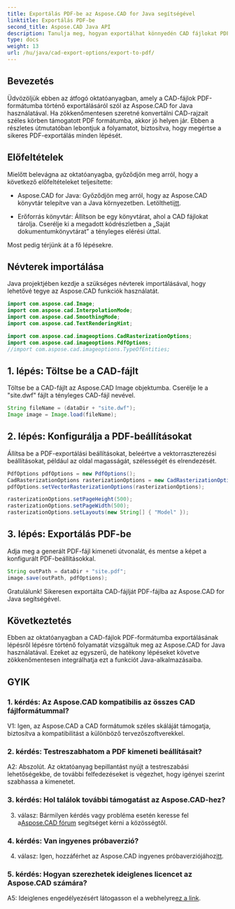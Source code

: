 ```yaml
---
title: Exportálás PDF-be az Aspose.CAD for Java segítségével
linktitle: Exportálás PDF-be
second_title: Aspose.CAD Java API
description: Tanulja meg, hogyan exportálhat könnyedén CAD fájlokat PDF formátumba az Aspose.CAD for Java segítségével. Kövesse lépésenkénti útmutatónkat a zökkenőmentes integráció érdekében.
type: docs
weight: 13
url: /hu/java/cad-export-options/export-to-pdf/
---
```

## Bevezetés

Üdvözöljük ebben az átfogó oktatóanyagban, amely a CAD-fájlok PDF-formátumba történő exportálásáról szól az Aspose.CAD for Java használatával. Ha zökkenőmentesen szeretné konvertálni CAD-rajzait széles körben támogatott PDF formátumba, akkor jó helyen jár. Ebben a részletes útmutatóban lebontjuk a folyamatot, biztosítva, hogy megértse a sikeres PDF-exportálás minden lépését.

## Előfeltételek

Mielőtt belevágna az oktatóanyagba, győződjön meg arról, hogy a következő előfeltételeket teljesítette:

-  Aspose.CAD for Java: Győződjön meg arról, hogy az Aspose.CAD könyvtár telepítve van a Java környezetben. Letöltheti[itt](https://releases.aspose.com/cad/java/).

- Erőforrás könyvtár: Állítson be egy könyvtárat, ahol a CAD fájlokat tárolja. Cserélje ki a megadott kódrészletben a „Saját dokumentumkönyvtárat” a tényleges elérési úttal.

Most pedig térjünk át a fő lépésekre.

## Névterek importálása

Java projektjében kezdje a szükséges névterek importálásával, hogy lehetővé tegye az Aspose.CAD funkciók használatát.

```java
import com.aspose.cad.Image;
import com.aspose.cad.InterpolationMode;
import com.aspose.cad.SmoothingMode;
import com.aspose.cad.TextRenderingHint;

import com.aspose.cad.imageoptions.CadRasterizationOptions;
import com.aspose.cad.imageoptions.PdfOptions;
//import com.aspose.cad.imageoptions.TypeOfEntities;
```

## 1. lépés: Töltse be a CAD-fájlt

Töltse be a CAD-fájlt az Aspose.CAD Image objektumba. Cserélje le a "site.dwf" fájlt a tényleges CAD-fájl nevével.

```java
String fileName = (dataDir + "site.dwf");
Image image = Image.load(fileName);
```

## 2. lépés: Konfigurálja a PDF-beállításokat

Állítsa be a PDF-exportálási beállításokat, beleértve a vektorraszterezési beállításokat, például az oldal magasságát, szélességét és elrendezését.

```java
PdfOptions pdfOptions = new PdfOptions();
CadRasterizationOptions rasterizationOptions = new CadRasterizationOptions();
pdfOptions.setVectorRasterizationOptions(rasterizationOptions);

rasterizationOptions.setPageHeight(500);
rasterizationOptions.setPageWidth(500);
rasterizationOptions.setLayouts(new String[] { "Model" });
```

## 3. lépés: Exportálás PDF-be

Adja meg a generált PDF-fájl kimeneti útvonalát, és mentse a képet a konfigurált PDF-beállításokkal.

```java
String outPath = dataDir + "site.pdf";
image.save(outPath, pdfOptions);
```

Gratulálunk! Sikeresen exportálta CAD-fájlját PDF-fájlba az Aspose.CAD for Java segítségével.

## Következtetés

Ebben az oktatóanyagban a CAD-fájlok PDF-formátumba exportálásának lépésről lépésre történő folyamatát vizsgáltuk meg az Aspose.CAD for Java használatával. Ezeket az egyszerű, de hatékony lépéseket követve zökkenőmentesen integrálhatja ezt a funkciót Java-alkalmazásaiba.

## GYIK

### 1. kérdés: Az Aspose.CAD kompatibilis az összes CAD fájlformátummal?

V1: Igen, az Aspose.CAD a CAD formátumok széles skáláját támogatja, biztosítva a kompatibilitást a különböző tervezőszoftverekkel.

### 2. kérdés: Testreszabhatom a PDF kimeneti beállításait?

A2: Abszolút. Az oktatóanyag bepillantást nyújt a testreszabási lehetőségekbe, de további felfedezéseket is végezhet, hogy igényei szerint szabhassa a kimenetet.

### 3. kérdés: Hol találok további támogatást az Aspose.CAD-hez?

 3. válasz: Bármilyen kérdés vagy probléma esetén keresse fel a[Aspose.CAD fórum](https://forum.aspose.com/c/cad/19) segítséget kérni a közösségtől.

### 4. kérdés: Van ingyenes próbaverzió?

 4. válasz: Igen, hozzáférhet az Aspose.CAD ingyenes próbaverziójához[itt](https://releases.aspose.com/).

### 5. kérdés: Hogyan szerezhetek ideiglenes licencet az Aspose.CAD számára?

 A5: Ideiglenes engedélyezésért látogasson el a webhelyre[ez a link](https://purchase.aspose.com/temporary-license/).